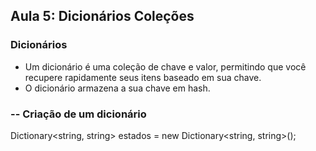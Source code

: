 ## Aula 5: Dicionários Coleções

### Dicionários

* Um dicionário é uma coleção de chave e valor, permitindo que você recupere rapidamente seus itens baseado em sua chave.
* O dicionário armazena a sua chave em hash.

### -- Criação de um dicionário

Dictionary<string, string> estados = new Dictionary<string, string>();
